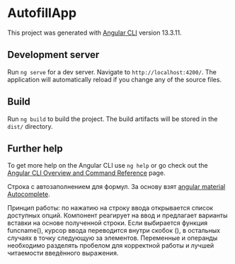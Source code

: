 # AutofillApp

This project was generated with [Angular CLI](https://github.com/angular/angular-cli) version 13.3.11.

## Development server

Run `ng serve` for a dev server. Navigate to `http://localhost:4200/`. The application will automatically reload if you change any of the source files.

## Build

Run `ng build` to build the project. The build artifacts will be stored in the `dist/` directory.


## Further help

To get more help on the Angular CLI use `ng help` or go check out the [Angular CLI Overview and Command Reference](https://angular.io/cli) page.

Строка с автозаполнением для формул. За основу взят [angular material Autocomplete](https://v13.material.angular.io/components/autocomplete/overview). 

Принцип работы: по нажатию на строку ввода открывается список доступных опций. Компонент реагирует на ввод и предлагает варианты вставки на основе полученной строки. Если выбирается функция funcname(), курсор ввода переводится внутри скобок (), в остальных случаях в точку следующую за элементов. Переменные и операнды необходимо разделять пробелом для корректной работы и лучшей читаемости введённого выражения.
